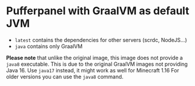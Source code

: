 # Pufferpanel with GraalVM as default JVM

- `latest` contains the dependencies for other servers (scrdc, NodeJS...)
- `java` contains only GraalVM

**Please note** that unlike the original image, this image does not provide
a `java8` executable. This is due to the original GraalVM images not providing
Java 16. Use `java17` instead, it might work as well for Minecraft 1.16
For older versions you can use the `java8` command.
